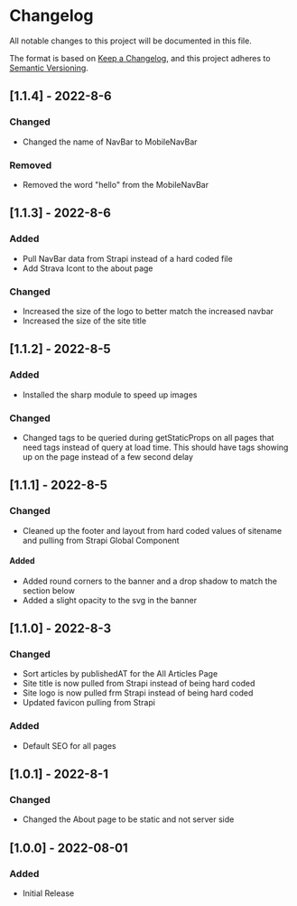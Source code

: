 # Changelog
All notable changes to this project will be documented in this file.

The format is based on [Keep a Changelog](https://keepachangelog.com/en/1.0.0/),
and this project adheres to [Semantic Versioning](https://semver.org/spec/v2.0.0.html).

## [1.1.4] - 2022-8-6
### Changed
- Changed the name of NavBar to MobileNavBar 

### Removed
- Removed the word "hello" from the MobileNavBar

## [1.1.3] - 2022-8-6
### Added
- Pull NavBar data from Strapi instead of a hard coded file
- Add Strava Icont to the about page

### Changed
- Increased the size of the logo to better match the increased navbar
- Increased the size of the site title

## [1.1.2] - 2022-8-5
### Added
- Installed the sharp module to speed up images

### Changed
- Changed tags to be queried during getStaticProps on all pages that need tags instead of query at load time. This should have tags showing up on the page instead of a few second delay

## [1.1.1] - 2022-8-5
### Changed
- Cleaned up the footer and layout from hard coded values of sitename and pulling from Strapi Global Component

#### Added
- Added round corners to the banner and a drop shadow to match the section below
- Added a slight opacity to the svg in the banner


## [1.1.0] - 2022-8-3
### Changed
- Sort articles by publishedAT for the All Articles Page
- Site title is now pulled from Strapi instead of being hard coded
- Site logo is now pulled frm Strapi instead of being hard coded
- Updated favicon pulling from Strapi

### Added
- Default SEO for all pages

## [1.0.1] - 2022-8-1
### Changed
- Changed the About page to be static and not server side

## [1.0.0] - 2022-08-01
### Added
- Initial Release
